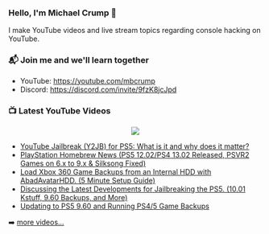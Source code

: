 ### Hello, I'm Michael Crump 👋

I make YouTube videos and live stream topics regarding console hacking on YouTube. 

### 📬 Join me and we'll learn together

- YouTube: https://youtube.com/mbcrump
- Discord: https://discord.com/invite/9fzK8jcJpd

### 📺 Latest YouTube Videos

<div align="center">

[<img src="https://img.shields.io/badge/-Subscribe-red?style=for-the-badge&logo=youtube&logoColor=white"/>](https://www.youtube.com/c/mbcrump?sub_confirmation=1)

</div>

<!-- YOUTUBE:START -->
- [YouTube Jailbreak &lpar;Y2JB&rpar; for PS5: What is it and why does it matter?](https://www.youtube.com/watch?v=XWtK4w5ATRw)
- [PlayStation Homebrew News &lpar;PS5 12.02/PS4 13.02 Released, PSVR2 Games on 6.x to 9.x &amp; Silksong Fixed&rpar;](https://www.youtube.com/watch?v=RzQogy3KfCQ)
- [Load Xbox 360 Game Backups from an Internal HDD with AbadAvatarHDD. &lpar;5 Minute Setup Guide&rpar;](https://www.youtube.com/watch?v=VQzQrcLVrrg)
- [Discussing the Latest Developments for Jailbreaking the PS5. &lpar;10.01 Kstuff, 9.60 Backups, and More&rpar;](https://www.youtube.com/watch?v=iNDuiDTnSrI)
- [Updating to PS5 9.60 and Running PS4/5 Game Backups](https://www.youtube.com/watch?v=w20Nh0IG1tM)
<!-- YOUTUBE:END -->

➡️ [more videos...](https://youtube.com/mbcrump)

